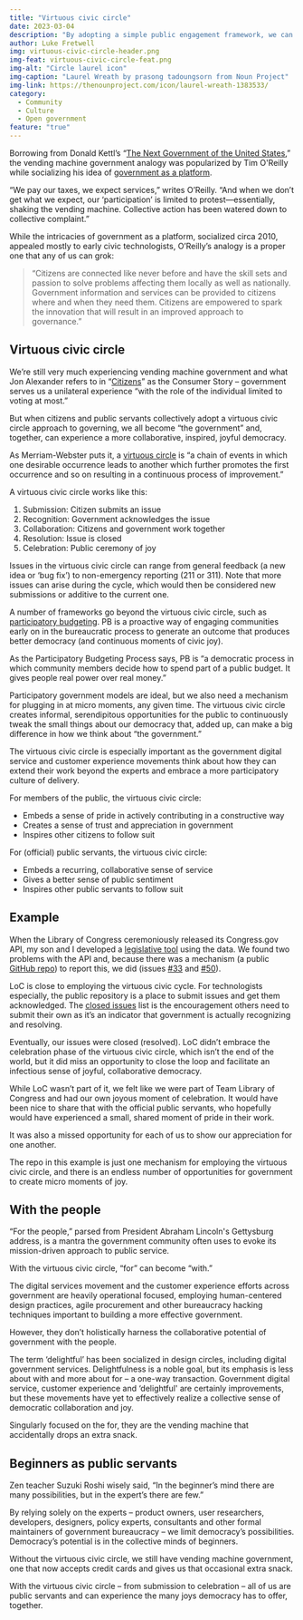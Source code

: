 ```yaml
---
title: "Virtuous civic circle"
date: 2023-03-04
description: "By adopting a simple public engagement framework, we can build a more inspired government, together."
author: Luke Fretwell
img: virtuous-civic-circle-header.png
img-feat: virtuous-civic-circle-feat.png
img-alt: "Circle laurel icon"
img-caption: "Laurel Wreath by prasong tadoungsorn from Noun Project"
img-link: https://thenounproject.com/icon/laurel-wreath-1383533/
category:
  - Community
  - Culture
  - Open government
feature: "true"
---
```


Borrowing from Donald Kettl’s “[The Next Government of the United States](https://www.amazon.com/Next-Government-United-States-Institutions/dp/0393051129),” the vending machine government analogy was popularized by Tim O'Reilly while socializing his idea of [government as a platform](https://www.oreilly.com/library/view/open-government/9781449381936/ch02.html).

“We pay our taxes, we expect services,” writes O’Reilly. “And when we don’t get what we expect, our ‘participation’ is limited to protest—essentially, shaking the vending machine. Collective action has been watered down to collective complaint.”

While the intricacies of government as a platform, socialized circa 2010, appealed mostly to early civic technologists, O’Reilly’s analogy is a proper one that any of us can grok: 


> “Citizens are connected like never before and have the skill sets and passion to solve problems affecting them locally as well as nationally. Government information and services can be provided to citizens where and when they need them. Citizens are empowered to spark the innovation that will result in an improved approach to governance.”


## Virtuous civic circle

We’re still very much experiencing vending machine government and what Jon Alexander refers to in “[Citizens](https://govfresh.com/reviews/review-citizens)” as the Consumer Story – government serves us a unilateral experience “with the role of the individual limited to voting at most.”

But when citizens and public servants collectively adopt a virtuous civic circle approach to governing, we all become “the government” and, together, can experience a more collaborative, inspired, joyful democracy.

As Merriam-Webster puts it, a [virtuous circle](https://www.merriam-webster.com/dictionary/virtuous%20circle) is “a chain of events in which one desirable occurrence leads to another which further promotes the first occurrence and so on resulting in a continuous process of improvement.”

A virtuous civic circle works like this:



1. Submission: Citizen submits an issue
2. Recognition: Government acknowledges the issue
3. Collaboration: Citizens and government work together
4. Resolution: Issue is closed
5. Celebration: Public ceremony of joy

Issues in the virtuous civic circle can range from general feedback (a new idea or ‘bug fix’) to non-emergency reporting (211 or 311). Note that more issues can arise during the cycle, which would then be considered new submissions or additive to the current one.

A number of frameworks go beyond the virtuous civic circle, such as [participatory budgeting](https://www.participatorybudgeting.org/what-is-pb/). PB is a proactive way of engaging communities early on in the bureaucratic process to generate an outcome that produces better democracy (and continuous moments of civic joy). 

As the Participatory Budgeting Process says, PB is “a democratic process in which community members decide how to spend part of a public budget. It gives people real power over real money.”

Participatory government models are ideal, but we also need a mechanism for plugging in at micro moments, any given time. The virtuous civic circle creates informal, serendipitous opportunities for the public to continuously tweak the small things about our democracy that, added up, can make a big difference in how we think about “the government.”

The virtuous civic circle is especially important as the government digital service and customer experience movements think about how they can extend their work beyond the experts and embrace a more participatory culture of delivery.

For members of the public, the virtuous civic circle:



* Embeds a sense of pride in actively contributing in a constructive way
* Creates a sense of trust and appreciation in government
* Inspires other citizens to follow suit

For (official) public servants, the virtuous civic circle:



* Embeds a recurring, collaborative sense of service
* Gives a better sense of public sentiment
* Inspires other public servants to follow suit


## Example

When the Library of Congress ceremoniously released its Congress.gov API, my son and I developed a [legislative tool](https://usa.govfresh.com/government/legislative/) using the data. We found two problems with the API and, because there was a mechanism (a public [GitHub repo](https://github.com/LibraryOfCongress/api.congress.gov/)) to report this, we did (issues [#33](https://github.com/LibraryOfCongress/api.congress.gov/issues/50) and [#50](https://github.com/LibraryOfCongress/api.congress.gov/issues/50)).

LoC is close to employing the virtuous civic cycle. For technologists especially, the public repository is a place to submit issues and get them acknowledged. The [closed issues](https://github.com/LibraryOfCongress/api.congress.gov/issues?q=is%3Aissue+is%3Aclosed) list is the encouragement others need to submit their own as it’s an indicator that government is actually recognizing and resolving.

Eventually, our issues were closed (resolved). LoC didn’t embrace the celebration phase of the virtuous civic circle, which isn’t the end of the world, but it did miss an opportunity to close the loop and facilitate an infectious sense of joyful, collaborative democracy.

While LoC wasn’t part of it, we felt like we were part of Team Library of Congress and had our own joyous moment of celebration. It would have been nice to share that with the official public servants, who hopefully would have experienced a small, shared moment of pride in their work. 

It was also a missed opportunity for each of us to show our appreciation for one another.

The repo in this example is just one mechanism for employing the virtuous civic circle, and there is an endless number of opportunities for government to create micro moments of joy.


## With the people

“For the people,” parsed from President Abraham Lincoln's Gettysburg address, is a mantra the government community often uses to evoke its mission-driven approach to public service.

With the virtuous civic circle, “for” can become “with.”

The digital services movement and the customer experience efforts across government are heavily operational focused, employing human-centered design practices, agile procurement and other bureaucracy hacking techniques important to building a more effective government.

However, they don’t holistically harness the collaborative potential of government with the people.

The term ‘delightful’ has been socialized in design circles, including digital government services. Delightfulness is a noble goal, but its emphasis is less about with and more about for – a one-way transaction. Government digital service, customer experience and ‘delightful' are certainly improvements, but these movements have yet to effectively realize a collective sense of democratic collaboration and joy.

Singularly focused on the for, they are the vending machine that accidentally drops an extra snack.


## Beginners as public servants

Zen teacher Suzuki Roshi wisely said, “In the beginner’s mind there are many possibilities, but in the expert’s there are few.”

By relying solely on the experts – product owners, user researchers, developers, designers, policy experts, consultants and other formal maintainers of government bureaucracy – we limit democracy’s possibilities. Democracy’s potential is in the collective minds of beginners.

Without the virtuous civic circle, we still have vending machine government, one that now accepts credit cards and gives us that occasional extra snack.

With the virtuous civic circle – from submission to celebration – all of us are public servants and can experience the many joys democracy has to offer, together.
